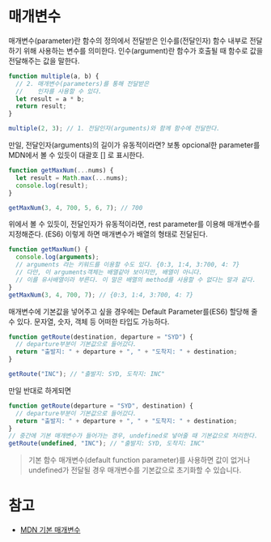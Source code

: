 # 매개변수

매개변수(parameter)란 함수의 정의에서 전달받은 인수를(전달인자) 함수 내부로 전달하기 위해 사용하는 변수를 의미한다. 인수(argument)란 함수가 호출될 때 함수로 값을 전달해주는 값을 말한다.

```js
function multiple(a, b) {
  // 2. 매개변수(parameters)를 통해 전달받은
  //    인자를 사용할 수 있다.
  let result = a * b;
  return result;
}

multiple(2, 3); // 1. 전달인자(arguments)와 함께 함수에 전달한다.
```

만일, 전달인자(arguments)의 길이가 유동적이라면?
보통 opcional한 parameter를 MDN에서 볼 수 있듯이 대괄호 [] 로 표시한다.

```js
function getMaxNum(...nums) {
  let result = Math.max(...nums);
  console.log(result);
}

getMaxNum(3, 4, 700, 5, 6, 7); // 700
```

위에서 볼 수 있듯이, 전달인자가 유동적이라면, rest parameter를 이용해 매개변수를 지정해준다. (ES6) 이렇게 하면 매개변수가 배열의 형태로 전달된다.

```js
function getMaxNum() {
  console.log(arguments);
  // arguments 라는 키워드를 이용할 수도 있다. {0:3, 1:4, 3:700, 4: 7}
  // 다만, 이 arguments객체는 배열같아 보이지만, 배열이 아니다.
  // 이를 유사배열이라 부른다. 이 말은 배열의 method를 사용할 수 없다는 말과 같다.
}
getMaxNum(3, 4, 700, 7); // {0:3, 1:4, 3:700, 4: 7}
```

매개변수에 기본값을 넣어주고 싶을 경우에는 Default Parameter를(ES6) 할당해 줄 수 있다. 문자열, 숫자, 객체 등 어떠한 타입도 가능하다.

```js
function getRoute(destination, departure = "SYD") {
  // departure부분이 기본값으로 들어갔다.
  return "출발지: " + departure + ", " + "도착지: " + destination;
}

getRoute("INC"); // "출발지: SYD, 도착지: INC"
```

만일 반대로 하게되면

```js
function getRoute(departure = "SYD", destination) {
  // departure부분이 기본값으로 들어갔다.
  return "출발지: " + departure + ", " + "도착지: " + destination;
}
// 중간에 기본 매개변수가 들어가는 경우, undefined로 넣어줄 때 기본값으로 처리한다.
getRoute(undefined, "INC"); // "출발지: SYD, 도착지: INC"
```

> 기본 함수 매개변수(default function parameter)를 사용하면 값이 없거나 undefined가 전달될 경우 매개변수를 기본값으로 초기화할 수 있습니다.

# 참고

- [MDN 기본 매개변수](https://developer.mozilla.org/ko/docs/Web/JavaScript/Reference/Functions/Default_parameters#%EC%84%A4%EB%AA%85)
